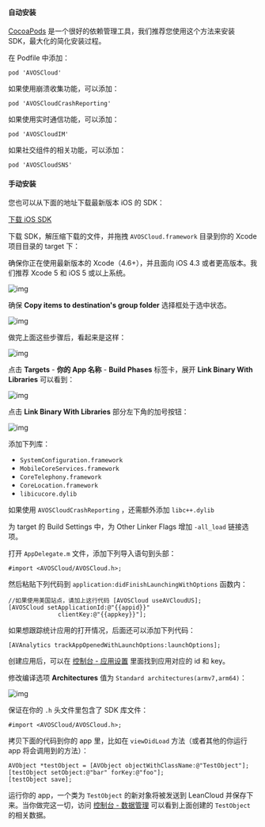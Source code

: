 #### 自动安装

[CocoaPods](http://www.cocoapods.org) 是一个很好的依赖管理工具，我们推荐您使用这个方法来安装 SDK，最大化的简化安装过程。

在 Podfile 中添加：

```
pod 'AVOSCloud'
```

如果使用崩溃收集功能，可以添加：

```
pod 'AVOSCloudCrashReporting'
```

如果使用实时通信功能，可以添加：

```
pod 'AVOSCloudIM'
```

如果社交组件的相关功能，可以添加：

```
pod 'AVOSCloudSNS'
```


#### 手动安装

您也可以从下面的地址下载最新版本 iOS 的 SDK：

<p><a class="btn btn-default" href="https://leancloud.cn/docs/sdk_down.html">下载 iOS SDK</a></p>

下载 SDK，解压缩下载的文件，并拖拽 `AVOSCloud.framework` 目录到你的 Xcode 项目目录的 target 下：

<div class="callout callout-info">确保你正在使用最新版本的 Xcode（4.6+），并且面向 iOS 4.3 或者更高版本。我们推荐 Xcode 5 和 iOS 5 或以上系统。</div>

![img](https://leancloud.cn/docs/images/quick_start/ios/1.png)

确保 **Copy items to destination's group folder** 选择框处于选中状态。

![img](https://leancloud.cn/docs/images/quick_start/ios/2.png)

做完上面这些步骤后，看起来是这样：

![img](https://leancloud.cn/docs/images/quick_start/ios/3.png)

点击 **Targets** - **你的 App 名称** - **Build Phases** 标签卡，展开 **Link Binary With Libraries** 可以看到：

![img](https://leancloud.cn/docs/images/quick_start/ios/4.png)

点击 **Link Binary With Libraries** 部分左下角的加号按钮：

![img](https://leancloud.cn/docs/images/quick_start/ios/6.png)

添加下列库：

- `SystemConfiguration.framework`
- `MobileCoreServices.framework`
- `CoreTelephony.framework`
- `CoreLocation.framework`
- `libicucore.dylib`

如果使用 `AVOSCloudCrashReporting` ，还需额外添加 `libc++.dylib`

为 target 的 Build Settings 中，为 Other Linker Flags 增加 `-all_load` 链接选项。

打开 `AppDelegate.m` 文件，添加下列导入语句到头部：

```
#import <AVOSCloud/AVOSCloud.h>;
```

然后粘贴下列代码到 `application:didFinishLaunchingWithOptions` 函数内：

```
//如果使用美国站点，请加上这行代码 [AVOSCloud useAVCloudUS];
[AVOSCloud setApplicationId:@"{{appid}}"
              clientKey:@"{{appkey}}"];
```

如果想跟踪统计应用的打开情况，后面还可以添加下列代码：

```
[AVAnalytics trackAppOpenedWithLaunchOptions:launchOptions];
```

创建应用后，可以在 [控制台 - 应用设置](/app.html?appid={{appid}}#/key) 里面找到应用对应的 id 和 key。

修改编译选项 **Architectures** 值为 `Standard architectures(armv7,arm64)`：

![img](https://leancloud.cn/docs/images/quick_start/ios/arm64.png)

保证在你的 `.h` 头文件里包含了 SDK 库文件：

```
#import <AVOSCloud/AVOSCloud.h>;
```

拷贝下面的代码到你的 app 里，比如在 `viewDidLoad` 方法（或者其他的你运行 app 将会调用到的方法）：

```
AVObject *testObject = [AVObject objectWithClassName:@"TestObject"];
[testObject setObject:@"bar" forKey:@"foo"];
[testObject save];
```

运行你的 app，一个类为 `TestObject` 的新对象将被发送到 LeanCloud 并保存下来。当你做完这一切，访问 [控制台 - 数据管理](/data.html?appid={{appid}}#/TestObject) 可以看到上面创建的 `TestObject` 的相关数据。

